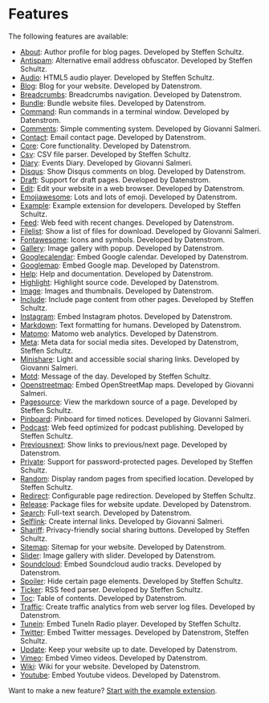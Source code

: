 Features
========

The following features are available:

* [About](https://github.com/schulle4u/yellow-extensions-schulle4u/tree/master/about):
  Author profile for blog pages. Developed by Steffen Schultz.
* [Antispam](https://github.com/schulle4u/yellow-extensions-schulle4u/tree/master/antispam):
  Alternative email address obfuscator. Developed by Steffen Schultz.
* [Audio](https://github.com/schulle4u/yellow-extensions-schulle4u/tree/master/audio):
  HTML5 audio player. Developed by Steffen Schultz.
* [Blog](https://github.com/datenstrom/yellow-extensions/tree/master/features/blog): 
  Blog for your website. Developed by Datenstrom.
* [Breadcrumbs](https://github.com/datenstrom/yellow-extensions/tree/master/features/breadcrumbs): 
  Breadcrumbs navigation. Developed by Datenstrom.
* [Bundle](https://github.com/datenstrom/yellow-extensions/tree/master/features/bundle): 
  Bundle website files. Developed by Datenstrom.
* [Command](https://github.com/datenstrom/yellow-extensions/tree/master/features/command): 
  Run commands in a terminal window. Developed by Datenstrom.
* [Comments](https://github.com/GiovanniSalmeri/yellow-comments):
  Simple commenting system. Developed by Giovanni Salmeri.
* [Contact](https://github.com/datenstrom/yellow-extensions/tree/master/features/contact): 
  Email contact page. Developed by Datenstrom.
* [Core](https://github.com/datenstrom/yellow-extensions/tree/master/features/core): 
  Core functionality. Developed by Datenstrom.
* [Csv](https://github.com/schulle4u/yellow-extensions-schulle4u/tree/master/csv):
  CSV file parser. Developed by Steffen Schultz.
* [Diary](https://github.com/GiovanniSalmeri/yellow-diary):
  Events Diary. Developed by Giovanni Salmeri.
* [Disqus](https://github.com/datenstrom/yellow-extensions/tree/master/features/disqus): 
  Show Disqus comments on blog. Developed by Datenstrom.
* [Draft](https://github.com/datenstrom/yellow-extensions/tree/master/features/draft): 
  Support for draft pages. Developed by Datenstrom.
* [Edit](https://github.com/datenstrom/yellow-extensions/tree/master/features/edit): 
  Edit your website in a web browser. Developed by Datenstrom.
* [Emojiawesome](https://github.com/datenstrom/yellow-extensions/tree/master/features/emojiawesome): 
  Lots and lots of emoji. Developed by Datenstrom.
* [Example](https://github.com/schulle4u/yellow-extension-example):
  Example extension for developers. Developed by Steffen Schultz.
* [Feed](https://github.com/datenstrom/yellow-extensions/tree/master/features/feed): 
  Web feed with recent changes. Developed by Datenstrom.
* [Filelist](https://github.com/GiovanniSalmeri/yellow-filelist):
  Show a list of files for download. Developed by Giovanni Salmeri.
* [Fontawesome](https://github.com/datenstrom/yellow-extensions/tree/master/features/fontawesome): 
  Icons and symbols. Developed by Datenstrom.
* [Gallery](https://github.com/datenstrom/yellow-extensions/tree/master/features/gallery): 
  Image gallery with popup. Developed by Datenstrom.
* [Googlecalendar](https://github.com/datenstrom/yellow-extensions/tree/master/features/googlecalendar): 
  Embed Google calendar. Developed by Datenstrom.
* [Googlemap](https://github.com/datenstrom/yellow-extensions/tree/master/features/googlemap): 
  Embed Google map. Developed by Datenstrom.
* [Help](https://github.com/datenstrom/yellow-extensions/tree/master/features/help): 
  Help and documentation. Developed by Datenstrom.
* [Highlight](https://github.com/datenstrom/yellow-extensions/tree/master/features/highlight): 
  Highlight source code. Developed by Datenstrom.
* [Image](https://github.com/datenstrom/yellow-extensions/tree/master/features/image): 
  Images and thumbnails. Developed by Datenstrom.
* [Include](https://github.com/schulle4u/yellow-extensions-schulle4u/tree/master/include): 
  Include page content from other pages. Developed by Steffen Schultz.
* [Instagram](https://github.com/datenstrom/yellow-extensions/tree/master/features/instagram): 
  Embed Instagram photos. Developed by Datenstrom.
* [Markdown](https://github.com/datenstrom/yellow-extensions/tree/master/features/markdown): 
  Text formatting for humans. Developed by Datenstrom.
* [Matomo](https://github.com/datenstrom/yellow-extensions/tree/master/features/matomo): 
  Matomo web analytics. Developed by Datenstrom.
* [Meta](https://github.com/datenstrom/yellow-extensions/tree/master/features/meta):
  Meta data for social media sites. Developed by Datenstrom, Steffen Schultz.
* [Minishare](https://github.com/GiovanniSalmeri/yellow-minishare):
  Light and accessible social sharing links. Developed by Giovanni Salmeri.
* [Motd](https://github.com/schulle4u/yellow-extensions-schulle4u/tree/master/motd):
  Message of the day. Developed by Steffen Schultz.
* [Openstreetmap](https://github.com/GiovanniSalmeri/yellow-openstreetmap):
  Embed OpenStreetMap maps. Developed by Giovanni Salmeri.
* [Pagesource](https://github.com/schulle4u/yellow-extensions-schulle4u/tree/master/pagesource): 
  View the markdown source of a page. Developed by Steffen Schultz.
* [Pinboard](https://github.com/GiovanniSalmeri/yellow-pinboard):
  Pinboard for timed notices. Developed by Giovanni Salmeri.
* [Podcast](https://github.com/schulle4u/yellow-extensions-schulle4u/tree/master/podcast): 
  Web feed optimized for podcast publishing. Developed by Steffen Schultz.
* [Previousnext](https://github.com/datenstrom/yellow-extensions/tree/master/features/previousnext): 
  Show links to previous/next page. Developed by Datenstrom.
* [Private](https://github.com/schulle4u/yellow-extensions-schulle4u/tree/master/private): 
  Support for password-protected pages. Developed by Steffen Schultz.
* [Random](https://github.com/schulle4u/yellow-extensions-schulle4u/tree/master/random): 
  Display random pages from specified location. Developed by Steffen Schultz.
* [Redirect](https://github.com/schulle4u/yellow-extensions-schulle4u/tree/master/redirect): 
  Configurable page redirection. Developed by Steffen Schultz.
* [Release](https://github.com/datenstrom/yellow-extensions/tree/master/features/release): 
  Package files for website update. Developed by Datenstrom.
* [Search](https://github.com/datenstrom/yellow-extensions/tree/master/features/search): 
  Full-text search. Developed by Datenstrom.
* [Selflink](https://github.com/GiovanniSalmeri/yellow-selflink):
  Create internal links. Developed by Giovanni Salmeri.
* [Shariff](https://github.com/schulle4u/yellow-extensions-schulle4u/tree/master/shariff):
  Privacy-friendly social sharing buttons. Developed by Steffen Schultz.
* [Sitemap](https://github.com/datenstrom/yellow-extensions/tree/master/features/sitemap): 
  Sitemap for your website. Developed by Datenstrom.
* [Slider](https://github.com/datenstrom/yellow-extensions/tree/master/features/slider): 
  Image gallery with slider. Developed by Datenstrom.
* [Soundcloud](https://github.com/datenstrom/yellow-extensions/tree/master/features/soundcloud): 
  Embed Soundcloud audio tracks. Developed by Datenstrom.
* [Spoiler](https://github.com/schulle4u/yellow-extensions-schulle4u/tree/master/spoiler):
  Hide certain page elements. Developed by Steffen Schultz.
* [Ticker](https://github.com/schulle4u/yellow-extensions-schulle4u/tree/master/ticker): 
  RSS feed parser. Developed by Steffen Schultz.
* [Toc](https://github.com/datenstrom/yellow-extensions/tree/master/features/toc): 
  Table of contents. Developed by Datenstrom.
* [Traffic](https://github.com/datenstrom/yellow-extensions/tree/master/features/traffic): 
  Create traffic analytics from web server log files. Developed by Datenstrom.
* [Tunein](https://github.com/schulle4u/yellow-extensions-schulle4u/tree/master/tunein): 
  Embed TuneIn Radio player. Developed by Steffen Schultz.
* [Twitter](https://github.com/datenstrom/yellow-extensions/tree/master/features/twitter): 
  Embed Twitter messages. Developed by Datenstrom, Steffen Schultz.
* [Update](https://github.com/datenstrom/yellow-extensions/tree/master/features/update): 
  Keep your website up to date. Developed by Datenstrom.
* [Vimeo](https://github.com/datenstrom/yellow-extensions/tree/master/features/vimeo): 
  Embed Vimeo videos. Developed by Datenstrom.
* [Wiki](https://github.com/datenstrom/yellow-extensions/tree/master/features/wiki): 
  Wiki for your website. Developed by Datenstrom.
* [Youtube](https://github.com/datenstrom/yellow-extensions/tree/master/features/youtube): 
  Embed Youtube videos. Developed by Datenstrom.

Want to make a new feature? [Start with the example extension](https://github.com/schulle4u/yellow-extension-example).